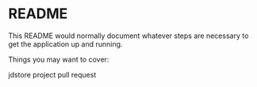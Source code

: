 # README

This README would normally document whatever steps are necessary to get the
application up and running.

Things you may want to cover:

jdstore project pull request
